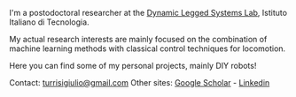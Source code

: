 I'm a postodoctoral researcher at the [Dynamic Legged Systems Lab](https://dls.iit.it/), Istituto Italiano di Tecnologia.
 
My actual research interests are mainly focused on the combination of machine learning methods with classical control techniques for locomotion.

Here you can find some of my personal projects, mainly DIY robots!

Contact: turrisigiulio@gmail.com 
Other sites: [Google Scholar](https://scholar.google.com/citations?user=yt9v8skAAAAJ&hl=en) - [Linkedin](https://www.linkedin.com/in/giulio-turrisi/)





<!--
**giulioturrisi/giulioturrisi** is a ✨ _special_ ✨ repository because its `README.md` (this file) appears on your GitHub profile.

Here are some ideas to get you started:

- 🔭 I’m currently working on ...
- 🌱 I’m currently learning ...
- 👯 I’m looking to collaborate on ...
- 🤔 I’m looking for help with ...
- 💬 Ask me about ...
- 📫 How to reach me: ...
- 😄 Pronouns: ...
- ⚡ Fun fact: ...
-->

